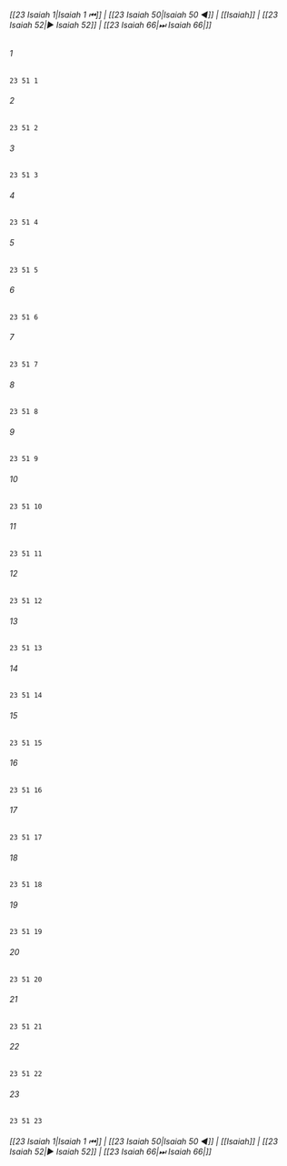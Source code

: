 
###### [[23 Isaiah 1|Isaiah 1 ⏮]] | [[23 Isaiah 50|Isaiah 50 ◀]] | [[Isaiah]] | [[23 Isaiah 52|▶ Isaiah 52]] | [[23 Isaiah 66|⏭ Isaiah 66|]]

###### 1
``` verse
23 51 1 
```
###### 2
``` verse
23 51 2 
```
###### 3
``` verse
23 51 3 
```
###### 4
``` verse
23 51 4 
```
###### 5
``` verse
23 51 5 
```
###### 6
``` verse
23 51 6 
```
###### 7
``` verse
23 51 7 
```
###### 8
``` verse
23 51 8 
```
###### 9
``` verse
23 51 9 
```
###### 10
``` verse
23 51 10 
```
###### 11
``` verse
23 51 11 
```
###### 12
``` verse
23 51 12 
```
###### 13
``` verse
23 51 13 
```
###### 14
``` verse
23 51 14 
```
###### 15
``` verse
23 51 15 
```
###### 16
``` verse
23 51 16 
```
###### 17
``` verse
23 51 17 
```
###### 18
``` verse
23 51 18 
```
###### 19
``` verse
23 51 19 
```
###### 20
``` verse
23 51 20 
```
###### 21
``` verse
23 51 21 
```
###### 22
``` verse
23 51 22 
```
###### 23
``` verse
23 51 23 
```

###### [[23 Isaiah 1|Isaiah 1 ⏮]] | [[23 Isaiah 50|Isaiah 50 ◀]] | [[Isaiah]] | [[23 Isaiah 52|▶ Isaiah 52]] | [[23 Isaiah 66|⏭ Isaiah 66|]]

